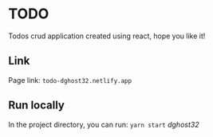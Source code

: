# TODO 
Todos crud application created using react, hope you like it!
## Link
Page link: ```todo-dghost32.netlify.app```
## Run locally
In the project directory, you can run: `yarn start`
*dghost32*


